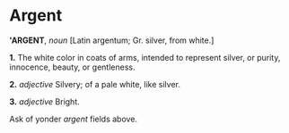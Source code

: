 # Argent

**'ARGENT**, _noun_ \[Latin argentum; Gr. silver, from white.\]

**1.** The white color in coats of arms, intended to represent silver, or purity, innocence, beauty, or gentleness.

**2.** _adjective_ Silvery; of a pale white, like silver.

**3.** _adjective_ Bright.

Ask of yonder _argent_ fields above.